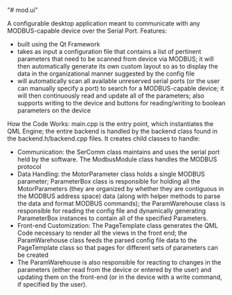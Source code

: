 "# mod.ui" 

A configurable desktop application meant to communicate with any MODBUS-capable device over the Serial Port. Features:
 - built using the Qt Framework
 - takes as input a configuration file that contains a list of pertinent parameters that need to be scanned from device via MODBUS; it will then automatically generate its own custom layout so as to display the data in the organizational manner suggested by the config file
 - will automatically scan all available unreserved serial ports (or the user can manually specify a port) to search for a MODBUS-capable device; it will then continuously read and update all of the parameters; also supports writing to the device and buttons for reading/writing to boolean parameters on the device

How the Code Works:
main.cpp is the entry point, which instantiates the QML Engine; the entire backend is handled by the backend class found in the backend.h/backend.cpp files. It creates child classes to handle:
 - Communication: the SerComm class maintains and uses the serial port held by the software. The ModbusModule class handles the MODBUS protocol
 - Data Handling: the MotorParameter class holds a single MODBUS parameter; ParameterBox class is responsible for holding all the MotorParameters (they are organized by whether they are contiguous in the MODBUS address space) data (along with helper methods to parse the data and format MODBUS commands); the ParamWarehouse class is responsible for reading the config file and dynamically generating ParameterBox instances to contain all of the specified Parameters. 
 - Front-end Customization: The PageTemplate class generates the QML Code necessary to render all the views in the front end; the ParamWarehouse class feeds the parsed config file data to the PageTemplate class so that pages for different sets of parameters can be created
 - The ParamWarehouse is also responsible for reacting to changes in the parameters (either read from the device or entered by the user) and updating them on the front-end (or in the device with a write command, if specified by the user).
 

